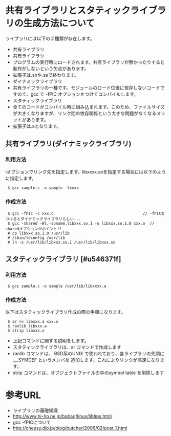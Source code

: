 # 共有ライブラリとスタティックライブラリの生成方法について
ライブラリには以下の２種類が存在します。
* 共有ライブラリ
 * 共有ライブラリ
  * プログラムの実行時にロードされます。共有ライブラリが無かったりすると動作がしないという欠点があります。
  * 拡張子は.soや.saで終わります。
 * ダイナミックライブラリ
  * 共有ライブラリの一種です。モジュールのロード位置に依存しないコードですので、gcc で -fPIC オプションをつけてコンパイルします。
* スタティックライブラリ
 * 全てのコードがコンパイル時に組み込まれます。このため、ファイルサイズが大きくなりますが、リンク間の依存関係という大きな問題がなくなるメリットがあります。
 * 拡張子は.aとなります。


## 共有ライブラリ(ダイナミックライブラリ)

### 利用方法
lオプションでリンク先を指定します。libxxxx.soを指定する場合には以下のように指定します。
```
 $ gcc sample.c -o sample -lxxxx 
```

### 作成方法
```
 $ gcc -fPIC -c xxx.c                                       // -fPICをつけるとダイナミックライブラリらしい...
 $ gcc -shared -Wl,-soname,libxxx.so.1 -o libxxx.so.1.0 xxx.o  // sharedオプションがポイント!!
 # cp libxxx.so.1.0 /usr/lib
 # /sbin/ldconfig /usr/lib
 # ln -s /usr/lib/libxxx.so.1 /usr/lib/libxxx.so
```


## スタティックライブラリ [#u546371f]

### 利用方法
```
 $ gcc sample.c -o sample /usr/lib/libxxxx.a
```

### 作成方法
以下はスタティックライブラリ作成の際の手順になります。
```
 $ ar rv libxxx.a xxx.o
 $ ranlib libxxx.a
 $ strip libxxx.a
```

- 上記コマンドに関する説明をします。
 - スタティックライブラリは、ar コマンドで作成します
 - ranlib コマンドは、 BSD系のUNIX で使われており、各ライブラリの先頭に __.SYMDEF というメンバを 追加します。これによりリンクが高速になります。
 - strip コマンドは、オブジェクトファイルの中のsymbol table を削除します

# 参考URL
- ライブラリの基礎知識
 - http://www.hi-ho.ne.jp/babaq/linux/libtips.html
- gcc -fPICについて
 - http://cheesy.dip.jp/blog/butcher/2006/02/post_1.html
